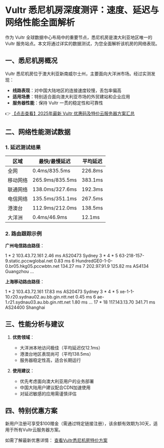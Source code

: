 # Vultr 悉尼机房深度测评：速度、延迟与网络性能全面解析

作为 Vultr 全球数据中心布局中的重要节点，悉尼机房是澳大利亚地区唯一的 Vultr 服务站点。本文将通过详实的数据测试，为您全面解析该机房的网络表现。

## 一、悉尼机房概况

Vultr 悉尼机房位于澳大利亚新南威尔士州，主要面向大洋洲市场。经过实测发现：

- **线路表现**：对中国大陆地区的连接速度较慢，丢包率偏高
- **适用场景**：特别适合面向澳大利亚市场的外贸建站和企业应用
- **服务器性能**：保持 Vultr 一贯的稳定性和可靠性

👉 [【点击查看】2025年最新 Vultr 优惠码及特价云服务器方案汇总](https://bit.ly/VuLtr)

## 二、网络性能测试数据

### 1. 延迟测试结果

| 区域       | 最快/最慢延迟            | 平均延迟 |
|------------|--------------------------|----------|
| 全网       | 0.4ms/835.5ms           | 226.8ms  |
| 移动网络   | 265.9ms/835.5ms         | 383.1ms  |
| 联通网络   | 138.0ms/327.6ms         | 192.3ms  |
| 电信网络   | 135.5ms/351.1ms         | 267.5ms  |
| 港澳台     | 112.9ms/212.0ms         | 138.5ms  |
| 大洋洲     | 0.4ms/46.9ms            | 12.1ms   |

### 2. 路由跟踪示例

**广州电信路由路径**：

1  *
2  103.43.72.161  2.46 ms  AS20473  Sydney
3  *
4  *
5  63-218-157-9.static.pccwglobal.net  0.83 ms
6  HundredGE0-1-0-0.br05.hkg05.pccwbtn.net  134.27 ms
7  202.97.91.9  125.82 ms  AS4134  Guangzhou
...

**上海移动路由路径**：

1  *
2  103.43.72.161  17.83 ms  AS20473  Sydney
3  *
4  *
5  xe-1-1-10.r20.sydnau02.au.bb.gin.ntt.net  0.45 ms
6  ae-1.r21.sydnau03.au.bb.gin.ntt.net  1.80 ms
...
17  *
18  117.143.13.70  341.71 ms  AS24400  Shanghai

## 三、性能分析与建议

1. **优势领域**：
   - 大洋洲本地访问极佳（平均延迟仅12.1ms）
   - 港澳台地区表现尚可（平均138.5ms）
   - 服务器稳定性高，适合长期运行

2. **使用建议**：
   - 优先考虑面向澳大利亚用户的业务部署
   - 中国大陆用户建议配合CDN加速使用
   - 对延迟敏感的应用需谨慎评估

## 四、特别优惠方案

新用户注册可享受$100赠金（需通过特定链接注册），该余额有效期为30天，适用于所有Vultr云服务器方案。

如需了解最新优惠详情：
[查看Vultr悉尼机房特价方案](https://bit.ly/VuLtr)